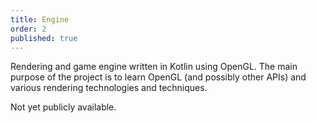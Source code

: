 ```yaml
---
title: Engine
order: 2
published: true
---
```

Rendering and game engine written in Kotlin using OpenGL. The main purpose of the project is to learn OpenGL (and possibly other APIs) and various rendering technologies and techniques.

Not yet publicly available.

